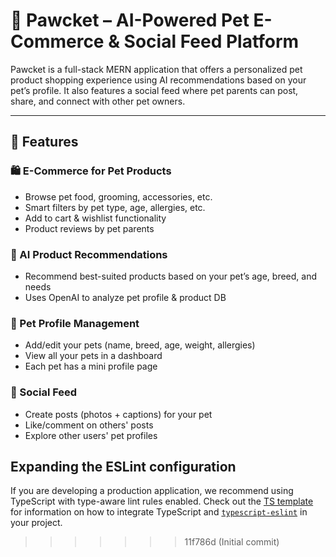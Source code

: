 
# 🐾 Pawcket – AI-Powered Pet E-Commerce & Social Feed Platform

Pawcket is a full-stack MERN application that offers a personalized pet product shopping experience using AI recommendations based on your pet’s profile. It also features a social feed where pet parents can post, share, and connect with other pet owners.

---

## 🚀 Features

### 🛍️ E-Commerce for Pet Products
- Browse pet food, grooming, accessories, etc.
- Smart filters by pet type, age, allergies, etc.
- Add to cart & wishlist functionality
- Product reviews by pet parents

### 🧠 AI Product Recommendations
- Recommend best-suited products based on your pet’s age, breed, and needs
- Uses OpenAI to analyze pet profile & product DB

### 🐶 Pet Profile Management
- Add/edit your pets (name, breed, age, weight, allergies)
- View all your pets in a dashboard
- Each pet has a mini profile page

### 📸 Social Feed
- Create posts (photos + captions) for your pet
- Like/comment on others' posts
- Explore other users' pet profiles



## Expanding the ESLint configuration

If you are developing a production application, we recommend using TypeScript with type-aware lint rules enabled. Check out the [TS template](https://github.com/vitejs/vite/tree/main/packages/create-vite/template-react-ts) for information on how to integrate TypeScript and [`typescript-eslint`](https://typescript-eslint.io) in your project.
>>>>>>> 11f786d (Initial commit)
